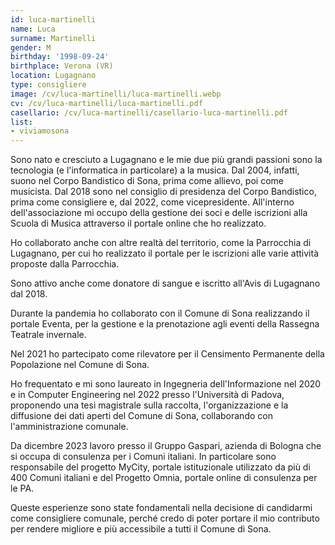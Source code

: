 ```yaml
---
id: luca-martinelli
name: Luca
surname: Martinelli
gender: M
birthday: '1998-09-24'
birthplace: Verona (VR)
location: Lugagnano
type: consigliere
image: /cv/luca-martinelli/luca-martinelli.webp
cv: /cv/luca-martinelli/luca-martinelli.pdf
casellario: /cv/luca-martinelli/casellario-luca-martinelli.pdf
list:
- viviamosona
---
```


Sono nato e cresciuto a Lugagnano e le mie due più grandi passioni sono la tecnologia (e l'informatica in particolare) a la musica. Dal 2004, infatti, suono nel Corpo Bandistico di Sona, prima come allievo, poi come musicista. Dal 2018 sono nel consiglio di presidenza del Corpo Bandistico, prima come consigliere e, dal 2022, come vicepresidente. All'interno dell'associazione mi occupo della gestione dei soci e delle iscrizioni alla Scuola di Musica attraverso il portale online che ho realizzato.

Ho collaborato anche con altre realtà del territorio, come la Parrocchia di Lugagnano, per cui ho realizzato il portale per le iscrizioni alle varie attività proposte dalla Parrocchia.

Sono attivo anche come donatore di sangue e iscritto all'Avis di Lugagnano dal 2018.

Durante la pandemia ho collaborato con il Comune di Sona realizzando il portale Eventa, per la gestione e la prenotazione agli eventi della Rassegna Teatrale invernale.

Nel 2021 ho partecipato come rilevatore per il Censimento Permanente della Popolazione nel Comune di Sona.

Ho frequentato e mi sono laureato in Ingegneria dell'Informazione nel 2020 e in Computer Engineering nel 2022 presso l'Università di Padova, proponendo una tesi magistrale sulla raccolta, l'organizzazione e la diffusione dei dati aperti del Comune di Sona, collaborando con l'amministrazione comunale.

Da dicembre 2023 lavoro presso il Gruppo Gaspari, azienda di Bologna che si occupa di consulenza per i Comuni italiani. In particolare sono responsabile del progetto MyCity, portale istituzionale utilizzato da più di 400 Comuni italiani e del Progetto Omnia, portale online di consulenza per le PA.

Queste esperienze sono state fondamentali nella decisione di candidarmi come consigliere comunale, perché credo di poter portare il mio contributo per rendere migliore e più accessibile a tutti il Comune di Sona.
